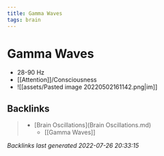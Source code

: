 ```yaml
---
title: Gamma Waves
tags: brain
---
```


# Gamma Waves
- 28-90 Hz
- [[Attention]]/Consciousness
- ![[assets/Pasted image 20220502161142.png|im]]


































































































## Backlinks

> - [Brain Oscillations](Brain Oscillations.md)
>   - [[Gamma Waves]]

_Backlinks last generated 2022-07-26 20:33:15_
